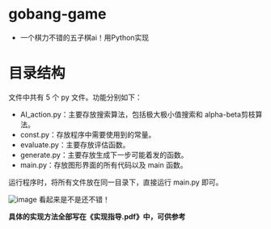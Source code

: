 # gobang-game
- 一个棋力不错的五子棋ai！用Python实现

# 目录结构
文件中共有 5 个 py 文件。功能分别如下：
 - AI_action.py：主要存放搜索算法，包括极大极小值搜索和 alpha-beta剪枝算法。
 - const.py：存放程序中需要使用到的常量。
 - evaluate.py：主要存放评估函数。
 - generate.py：主要存放生成下一步可能着发的函数。
 - main.py：存放图形界面的所有代码以及 main 函数。

运行程序时，将所有文件放在同一目录下，直接运行 main.py 即可。

![image](https://user-images.githubusercontent.com/92149428/142140400-36590e31-5353-445d-b7e0-0bb4b828d9ff.png)
看起来是不是还不错！

**具体的实现方法全部写在《实现指导.pdf》中，可供参考**

